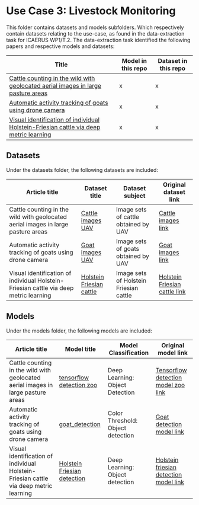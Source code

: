 # Use Case 3: Livestock Monitoring

This folder contains datasets and models subfolders. Which respectively contain datasets relating to the use-case, as found in the data-extraction task for ICAERUS WP1/T.2.
The data-extraction task identified the following papers and respective models and datasets:

| Title | Model in this repo | Dataset in this repo |
| ----- | ----- | -----| 
| [Cattle counting in the wild with geolocated aerial images in large pasture areas](https://www.sciencedirect.com/science/article/abs/pii/S0168169921003719?via%3Dihub) | x | x |
| [Automatic activity tracking of goats using drone camera](https://www.sciencedirect.com/science/article/abs/pii/S0168169918312894?via%3Dihub) | x | x |
| [Visual identification of individual Holstein-Friesian cattle via deep metric learning](https://www.sciencedirect.com/science/article/abs/pii/S0168169921001514?via%3Dihub) | x | x | 
## Datasets

Under the datasets folder, the following datasets are included:

| Article title | Dataset title | Dataset subject | Original dataset link | 
| ----- | ----- | ----- | ----- |
| Cattle counting in the wild with geolocated aerial images in large pasture areas|  [Cattle images UAV](https://github.com/ICAERUS-EU/ddal/blob/main/UC3/datasets/cattle_images_UAV.md) | Image sets of cattle obtained by UAV | [Cattle images link](https://vhasoares.github.io/downloads.html)
| Automatic activity tracking of goats using drone camera|  [Goat images UAV](https://github.com/ICAERUS-EU/ddal/blob/main/UC3/datasets/goat_images_UAV.md) | Image sets of goats obtained by UAV | [Goat images link](https://gitlab.com/inra-urz/drone-goat-detection)
| Visual identification of individual Holstein-Friesian cattle via deep metric learning|  [Holstein Friesian cattle](https://github.com/ICAERUS-EU/ddal/blob/main/UC3/datasets/Holstein_Friesian_cattle.md) | Image sets of Holstein Friesian cattle | [Holstein Friesian cattle link](https://data.bris.ac.uk/data/dataset/10m32xl88x2b61zlkkgz3fml17)


## Models

Under the models folder, the following models are included:

| Article title | Model title | Model Classification | Original model link |
| ----- | ----- | ----- | ----- |
| Cattle counting in the wild with geolocated aerial images in large pasture areas | [tensorflow detection zoo](https://github.com/ICAERUS-EU/ddal/blob/main/UC3/models/deeplearning/tensorflow_detection_zoo.md) | Deep Learning: Object Detection | [Tensorflow detection model zoo link](https://github.com/librahfacebook/Detection/blob/master/object_detection/g3doc/detection_model_zoo.md)
| Automatic activity tracking of goats using drone camera | [goat_detection](https://github.com/ICAERUS-EU/ddal/blob/main/UC3/models/deeplearning/goat_detection.md) | Color Threshold: Object detection | [Goat detection model link](https://gitlab.com/inra-urz/drone-goat-detection/-/tree/master/)
| Visual identification of individual Holstein-Friesian cattle via deep metric learning | [Holstein Friesian detection](https://github.com/ICAERUS-EU/ddal/blob/main/UC3/models/deeplearning/goat_detection.md) | Deep Learning: Object detection | [Holstein friesian detection model link](https://github.com/CWOA/MetricLearningIdentification)


